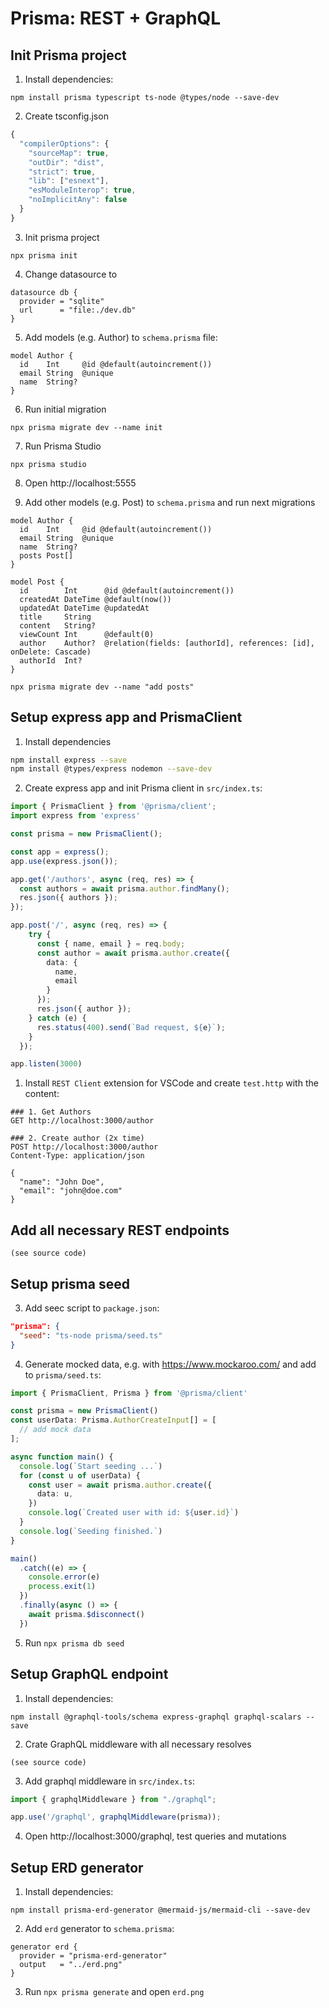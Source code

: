 # Prisma: REST + GraphQL

## Init Prisma project

1. Install dependencies:

```
npm install prisma typescript ts-node @types/node --save-dev
```

2. Create tsconfig.json

```ts
{
  "compilerOptions": {
    "sourceMap": true,
    "outDir": "dist",
    "strict": true,
    "lib": ["esnext"],
    "esModuleInterop": true,
    "noImplicitAny": false
  }
}
```

3. Init prisma project

```
npx prisma init
```

4. Change datasource to

```schema
datasource db {
  provider = "sqlite"
  url      = "file:./dev.db"
}
```

5. Add models (e.g. Author) to `schema.prisma` file:

```
model Author {
  id    Int     @id @default(autoincrement())
  email String  @unique
  name  String?
}
```

6. Run initial migration

```
npx prisma migrate dev --name init
```

7. Run Prisma Studio

```
npx prisma studio
```

8. Open http://localhost:5555

9. Add other models (e.g. Post) to `schema.prisma` and run next migrations

```
model Author {
  id    Int     @id @default(autoincrement())
  email String  @unique
  name  String?
  posts Post[]
}

model Post {
  id        Int      @id @default(autoincrement())
  createdAt DateTime @default(now())
  updatedAt DateTime @updatedAt
  title     String
  content   String?
  viewCount Int      @default(0)
  author    Author?  @relation(fields: [authorId], references: [id], onDelete: Cascade)
  authorId  Int?
}
```

```
npx prisma migrate dev --name "add posts"
```

## Setup express app and PrismaClient

1. Install dependencies

```sh
npm install express --save
npm install @types/express nodemon --save-dev
```

2. Create express app and init Prisma client in `src/index.ts`:

```ts
import { PrismaClient } from '@prisma/client';
import express from 'express'

const prisma = new PrismaClient();

const app = express();
app.use(express.json());

app.get('/authors', async (req, res) => {
  const authors = await prisma.author.findMany();
  res.json({ authors });
});

app.post('/', async (req, res) => {
    try {
      const { name, email } = req.body;
      const author = await prisma.author.create({
        data: {
          name,
          email
        }
      });
      res.json({ author });
    } catch (e) {
      res.status(400).send(`Bad request, ${e}`);
    }
  });

app.listen(3000)
```

1. Install `REST Client` extension for VSCode and create `test.http` with the content:

```
### 1. Get Authors
GET http://localhost:3000/author

### 2. Create author (2x time)
POST http://localhost:3000/author
Content-Type: application/json

{
  "name": "John Doe",
  "email": "john@doe.com"
}
```

## Add all necessary REST endpoints

`(see source code)`

## Setup prisma seed

3. Add seec script to `package.json`:

```json
"prisma": {
  "seed": "ts-node prisma/seed.ts"
}
```

4. Generate mocked data, e.g. with https://www.mockaroo.com/ and add to `prisma/seed.ts`:

```ts
import { PrismaClient, Prisma } from '@prisma/client'

const prisma = new PrismaClient()
const userData: Prisma.AuthorCreateInput[] = [
  // add mock data
];

async function main() {
  console.log(`Start seeding ...`)
  for (const u of userData) {
    const user = await prisma.author.create({
      data: u,
    })
    console.log(`Created user with id: ${user.id}`)
  }
  console.log(`Seeding finished.`)
}

main()
  .catch((e) => {
    console.error(e)
    process.exit(1)
  })
  .finally(async () => {
    await prisma.$disconnect()
  })
```

5. Run `npx prisma db seed`

## Setup GraphQL endpoint

1. Install dependencies:

```
npm install @graphql-tools/schema express-graphql graphql-scalars --save
```

2. Crate GraphQL middleware with all necessary resolves

`(see source code)`

3. Add graphql middleware in `src/index.ts`:

```ts
import { graphqlMiddleware } from "./graphql";

app.use('/graphql', graphqlMiddleware(prisma));
```

4. Open http://localhost:3000/graphql, test queries and mutations

## Setup ERD generator

1. Install dependencies:

```
npm install prisma-erd-generator @mermaid-js/mermaid-cli --save-dev
```

2. Add `erd` generator to `schema.prisma`:

```schema
generator erd {
  provider = "prisma-erd-generator"
  output   = "../erd.png"
}
```

3. Run `npx prisma generate` and open `erd.png`